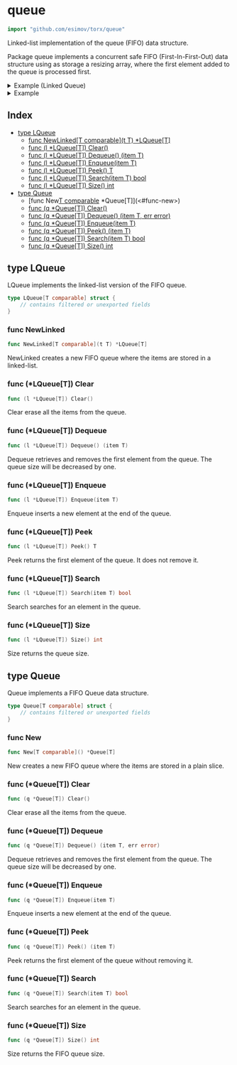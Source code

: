 <!-- Code generated by gomarkdoc. DO NOT EDIT -->

# queue

```go
import "github.com/esimov/torx/queue"
```

Linked\-list implementation of the queue \(FIFO\) data structure.

Package queue implements a concurrent safe FIFO \(First\-In\-First\-Out\) data structure using as storage a resizing array, where the first element added to the queue is processed first.

<details><summary>Example (Linked Queue)</summary>
<p>

```go
{
	q := NewLinked(1)
	q.Enqueue(2)
	q.Enqueue(3)
	fmt.Println(q.Peek())
	q.Dequeue()
	fmt.Println(q.Peek())
	q.Dequeue()
	fmt.Println(q.Peek())
	fmt.Println(q.Search(3))
	q.Dequeue()

	q.Enqueue(10)
	fmt.Println(q.Size())
	q.Clear()
	fmt.Println(q.Size())

}
```

#### Output

```
1
2
3
true
1
0
```

</p>
</details>

<details><summary>Example</summary>
<p>

```go
{
	q := New[int]()
	q.Enqueue(1)
	q.Enqueue(2)
	q.Enqueue(3)
	fmt.Println(q.Size())
	fmt.Println(q.Peek())

	q.Dequeue()
	fmt.Println(q.Peek())
	fmt.Println(q.Search(2))

}
```

#### Output

```
3
1
2
true
```

</p>
</details>

## Index

- [type LQueue](<#type-lqueue>)
  - [func NewLinked[T comparable](t T) *LQueue[T]](<#func-newlinked>)
  - [func (l *LQueue[T]) Clear()](<#func-lqueuet-clear>)
  - [func (l *LQueue[T]) Dequeue() (item T)](<#func-lqueuet-dequeue>)
  - [func (l *LQueue[T]) Enqueue(item T)](<#func-lqueuet-enqueue>)
  - [func (l *LQueue[T]) Peek() T](<#func-lqueuet-peek>)
  - [func (l *LQueue[T]) Search(item T) bool](<#func-lqueuet-search>)
  - [func (l *LQueue[T]) Size() int](<#func-lqueuet-size>)
- [type Queue](<#type-queue>)
  - [func New[T comparable]() *Queue[T]](<#func-new>)
  - [func (q *Queue[T]) Clear()](<#func-queuet-clear>)
  - [func (q *Queue[T]) Dequeue() (item T, err error)](<#func-queuet-dequeue>)
  - [func (q *Queue[T]) Enqueue(item T)](<#func-queuet-enqueue>)
  - [func (q *Queue[T]) Peek() (item T)](<#func-queuet-peek>)
  - [func (q *Queue[T]) Search(item T) bool](<#func-queuet-search>)
  - [func (q *Queue[T]) Size() int](<#func-queuet-size>)


## type LQueue

LQueue implements the linked\-list version of the FIFO queue.

```go
type LQueue[T comparable] struct {
    // contains filtered or unexported fields
}
```

### func NewLinked

```go
func NewLinked[T comparable](t T) *LQueue[T]
```

NewLinked creates a new FIFO queue where the items are stored in a linked\-list.

### func \(\*LQueue\[T\]\) Clear

```go
func (l *LQueue[T]) Clear()
```

Clear erase all the items from the queue.

### func \(\*LQueue\[T\]\) Dequeue

```go
func (l *LQueue[T]) Dequeue() (item T)
```

Dequeue retrieves and removes the first element from the queue. The queue size will be decreased by one.

### func \(\*LQueue\[T\]\) Enqueue

```go
func (l *LQueue[T]) Enqueue(item T)
```

Enqueue inserts a new element at the end of the queue.

### func \(\*LQueue\[T\]\) Peek

```go
func (l *LQueue[T]) Peek() T
```

Peek returns the first element of the queue. It does not remove it.

### func \(\*LQueue\[T\]\) Search

```go
func (l *LQueue[T]) Search(item T) bool
```

Search searches for an element in the queue.

### func \(\*LQueue\[T\]\) Size

```go
func (l *LQueue[T]) Size() int
```

Size returns the queue size.

## type Queue

Queue implements a FIFO Queue data structure.

```go
type Queue[T comparable] struct {
    // contains filtered or unexported fields
}
```

### func New

```go
func New[T comparable]() *Queue[T]
```

New creates a new FIFO queue where the items are stored in a plain slice.

### func \(\*Queue\[T\]\) Clear

```go
func (q *Queue[T]) Clear()
```

Clear erase all the items from the queue.

### func \(\*Queue\[T\]\) Dequeue

```go
func (q *Queue[T]) Dequeue() (item T, err error)
```

Dequeue retrieves and removes the first element from the queue. The queue size will be decreased by one.

### func \(\*Queue\[T\]\) Enqueue

```go
func (q *Queue[T]) Enqueue(item T)
```

Enqueue inserts a new element at the end of the queue.

### func \(\*Queue\[T\]\) Peek

```go
func (q *Queue[T]) Peek() (item T)
```

Peek returns the first element of the queue without removing it.

### func \(\*Queue\[T\]\) Search

```go
func (q *Queue[T]) Search(item T) bool
```

Search searches for an element in the queue.

### func \(\*Queue\[T\]\) Size

```go
func (q *Queue[T]) Size() int
```

Size returns the FIFO queue size.



